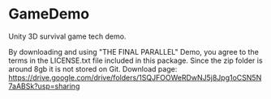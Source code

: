 # GameDemo
Unity 3D survival game tech demo.

By downloading and using "THE FINAL PARALLEL" Demo, you agree to the terms in the LICENSE.txt file included in this package.
Since the zip folder is around 8gb it is not stored on Git.
Download page: https://drive.google.com/drive/folders/1SQJFOOWeRDwNJ5j8Jpg1oCSN5N7aABSk?usp=sharing
